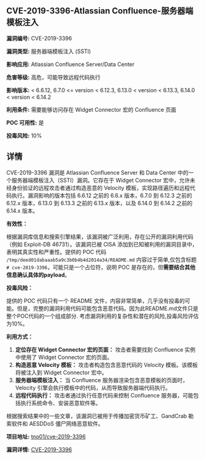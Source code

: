 ## CVE-2019-3396-Atlassian Confluence-服务器端模板注入

**漏洞编号:** CVE-2019-3396

**漏洞类型:** 服务器端模板注入 (SSTI)

**影响应用:** Atlassian Confluence Server/Data Center

**危害等级:** 高危，可能导致远程代码执行

**影响版本:** < 6.6.12, 6.7.0 <= version < 6.12.3, 6.13.0 < version < 6.13.3, 6.14.0 < version < 6.14.2

**利用条件:** 需要能够访问存在 Widget Connector 宏的 Confluence 页面

**POC 可用性:** 是

**投毒风险:** 10%

## 详情

CVE-2019-3396 漏洞是 Atlassian Confluence Server 和 Data Center 中的一个服务器端模板注入（SSTI）漏洞。它存在于 Widget Connector 宏中，允许未经身份验证的远程攻击者通过构造恶意的 Velocity 模板，实现路径遍历和远程代码执行。漏洞影响的版本包括 6.6.12 之前的 6.6.x 版本，6.7.0 到 6.12.3 之前的 6.12.x 版本，6.13.0 到 6.13.3 之前的 6.13.x 版本，以及 6.14.0 到 6.14.2 之前的 6.14.x 版本。

**有效性：**

根据漏洞库信息和搜索引擎结果，该漏洞被广泛利用，存在公开的漏洞利用代码（例如 Exploit-DB 46731）。该漏洞已被 CISA 添加到已知被利用的漏洞目录中，表明其真实性和严重性。提供的 POC 代码 `/tmp/deed01dabaaab5a9c3b0b4b4d2014a34/README.md`  内容过于简单,仅包含标题 `# cve-2019-3396`，可能只是一个占位符，说明 POC 是存在的，但**需要结合其他信息确认具体的payload**。

**投毒风险：**

提供的 POC 代码只有一个 README 文件，内容非常简单，几乎没有投毒的可能。但是，完整的漏洞利用代码可能包含恶意代码。因为此README.md文件只是整个POC代码的一个组成部分. 考虑漏洞利用的复杂性和潜在的风险,投毒风险评估为10%。

**利用方式：**

1.  **定位存在 Widget Connector 宏的页面：**  攻击者需要找到 Confluence 实例中使用了 Widget Connector 宏的页面。
2.  **构造恶意 Velocity 模板：**  攻击者构造包含恶意代码的 Velocity 模板。该模板将被注入到 Widget Connector 宏中。
3.  **服务器端模板注入：**  当 Confluence 服务器渲染包含恶意模板的页面时，Velocity 引擎会执行模板中的代码，从而导致服务器端代码执行。
4.  **远程代码执行：**  攻击者通过执行任意代码来控制 Confluence 服务器，可能包括执行系统命令、安装恶意软件等。

根据搜索结果中的一些文章，该漏洞已被用于传播加密货币矿工、GandCrab 勒索软件和 AESDDoS 僵尸网络恶意软件。

**项目地址:** [tno01/cve-2019-3396](https://github.com/tno01/cve-2019-3396)

**漏洞详情:** [CVE-2019-3396](https://nvd.nist.gov/vuln/detail/CVE-2019-3396)